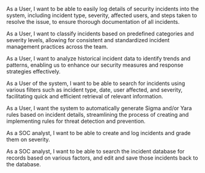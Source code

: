 As a User, I want to be able to easily log details of security incidents
into the system, including incident type, severity, affected users, and
steps taken to resolve the issue, to ensure thorough documentation of
all incidents.

As a User, I want to classify incidents based on predefined categories
and severity levels, allowing for consistent and standardized incident
management practices across the team.

As a User, I want to analyze historical incident data to identify trends
and patterns, enabling us to enhance our security measures and response
strategies effectively.

As a User of the system, I want to be able to search for incidents using
various filters such as incident type, date, user affected, and
severity, facilitating quick and efficient retrieval of relevant
information.

As a User, I want the system to automatically generate Sigma and/or Yara
rules based on incident details, streamlining the process of creating
and implementing rules for threat detection and prevention.











As a SOC analyst, I want to be able to create and log incidents and grade them on severity.

As a SOC analyst, I want to be able to search the incident database for records based on various factors, and edit and save those incidents back to the database.


